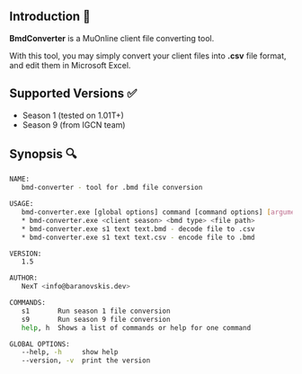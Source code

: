 ## Introduction :memo:
**BmdConverter** is a MuOnline client file converting tool.

With this tool, you may simply convert your client files into **.csv** file format, and edit them in Microsoft Excel.

Supported Versions :white_check_mark:
--------
- Season 1 (tested on 1.01T+)
- Season 9 (from IGCN team)

## Synopsis :mag:
```sh
NAME:
   bmd-converter - tool for .bmd file conversion

USAGE:
   bmd-converter.exe [global options] command [command options] [arguments...]
   * bmd-converter.exe <client season> <bmd type> <file path>
   * bmd-converter.exe s1 text text.bmd - decode file to .csv
   * bmd-converter.exe s1 text text.csv - encode file to .bmd

VERSION:
   1.5

AUTHOR:
   NexT <info@baranovskis.dev>

COMMANDS:
   s1       Run season 1 file conversion
   s9       Run season 9 file conversion
   help, h  Shows a list of commands or help for one command

GLOBAL OPTIONS:
   --help, -h     show help
   --version, -v  print the version
```